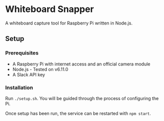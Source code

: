 # Whiteboard Snapper
A whiteboard capture tool for Raspberry Pi written in Node.js.

## Setup
### Prerequisites
* A Raspberry Pi with internet access and an official camera module
* Node.js - Tested on v6.11.0
* A Slack API key

### Installation
Run `./setup.sh`.
You will be guided through the process of configuring the Pi.

Once setup has been run, the service can be restarted with `npm start`.
